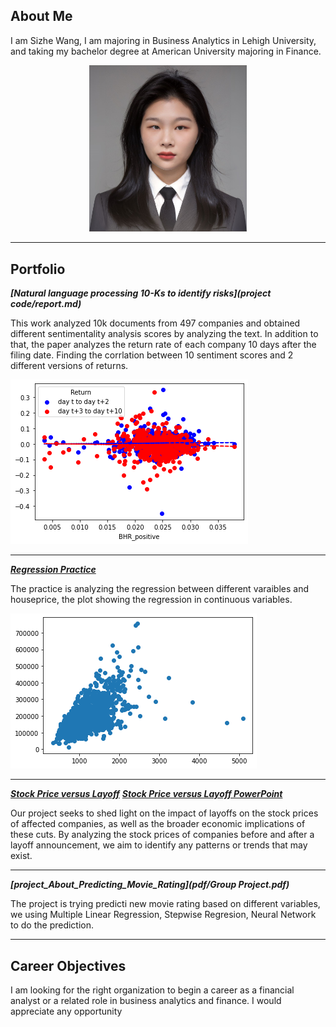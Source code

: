 ## About Me

I am Sizhe Wang, I am majoring in Business Analytics in Lehigh University, and taking my bachelor degree at American University majoring in Finance.

<p style="text-align:center;">
  <img class="img-circle" src="images/Sizhe Wang resume photo.jpg" width="50%">
</p>

---

## Portfolio

<!-- You can link to other websites, PDFs in this repo, and other pages in this repo -->

_**[Natural language processing 10-Ks to identify risks](project code/report.md)**_

This work analyzed 10k documents from 497 companies and obtained different sentimentality analysis scores by analyzing the text. In addition to that, the paper analyzes the return rate of each company 10 days after the filing date. Finding the corrlation between 10 sentiment scores and 2 different versions of returns.

<img src="project code/output_58_0.png?raw=true"/>

---

_**[Regression Practice](regression/regression.md)**_

The practice is analyzing the regression between different varaibles and houseprice, the plot showing the regression in continuous variables. 

<img src="regression/output_8_7.png?raw=true"/>

---

_**[Stock Price versus Layoff](https://sizhewang1130.github.io/3guys/)**_
_**[Stock Price versus Layoff PowerPoint](https://www.canva.com/design/DAFhyAXEE8Y/YhLW6lIAGKmPV5tHLZ1czg/view?utm_content=DAFhyAXEE8Y&utm_campaign=designshare&utm_medium=link&utm_source=editor)**_

Our project seeks to shed light on the impact of layoffs on the stock prices of affected companies, as well as the broader economic implications of these cuts. By analyzing the stock prices of companies before and after a layoff announcement, we aim to identify any patterns or trends that may exist.

---

_**[project_About_Predicting_Movie_Rating](pdf/Group Project.pdf)**_

The project is trying predicti new movie rating based on different variables, we using Multiple Linear Regression, Stepwise Regresion, Neural Network to do the prediction. 



---

## Career Objectives

I am looking for the right organization to begin a career as a financial analyst or a related role in business analytics and finance. 
I would appreciate any opportunity


<p style="font-size:11px">
